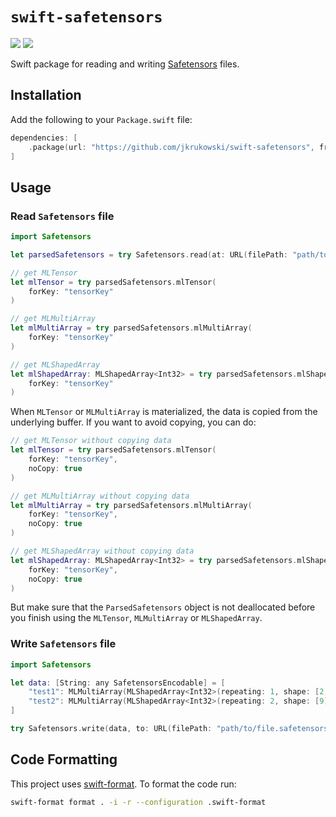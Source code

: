 # `swift-safetensors`

[![](https://img.shields.io/endpoint?url=https%3A%2F%2Fswiftpackageindex.com%2Fapi%2Fpackages%2Fjkrukowski%2Fswift-safetensors%2Fbadge%3Ftype%3Dswift-versions)](https://swiftpackageindex.com/jkrukowski/swift-safetensors)
[![](https://img.shields.io/endpoint?url=https%3A%2F%2Fswiftpackageindex.com%2Fapi%2Fpackages%2Fjkrukowski%2Fswift-safetensors%2Fbadge%3Ftype%3Dplatforms)](https://swiftpackageindex.com/jkrukowski/swift-safetensors)

Swift package for reading and writing [Safetensors](https://github.com/huggingface/safetensors) files.

## Installation

Add the following to your `Package.swift` file:

```swift
dependencies: [
    .package(url: "https://github.com/jkrukowski/swift-safetensors", from: "0.0.5")
]
```

## Usage

### Read `Safetensors` file

```swift
import Safetensors

let parsedSafetensors = try Safetensors.read(at: URL(filePath: "path/to/file.safetensors"))

// get MLTensor
let mlTensor = try parsedSafetensors.mlTensor(
    forKey: "tensorKey"
)

// get MLMultiArray
let mlMultiArray = try parsedSafetensors.mlMultiArray(
    forKey: "tensorKey"
)

// get MLShapedArray
let mlShapedArray: MLShapedArray<Int32> = try parsedSafetensors.mlShapedArray(
    forKey: "tensorKey"
)
```

When `MLTensor` or `MLMultiArray` is materialized, the data is copied from the underlying buffer.
If you want to avoid copying, you can do:

```swift
// get MLTensor without copying data
let mlTensor = try parsedSafetensors.mlTensor(
    forKey: "tensorKey",
    noCopy: true
)

// get MLMultiArray without copying data
let mlMultiArray = try parsedSafetensors.mlMultiArray(
    forKey: "tensorKey",
    noCopy: true
)

// get MLShapedArray without copying data
let mlShapedArray: MLShapedArray<Int32> = try parsedSafetensors.mlShapedArray(
    forKey: "tensorKey",
    noCopy: true
)
```

But make sure that the `ParsedSafetensors` object is not deallocated before you finish using the `MLTensor`, `MLMultiArray` or `MLShapedArray`.

### Write `Safetensors` file

```swift
import Safetensors

let data: [String: any SafetensorsEncodable] = [
    "test1": MLMultiArray(MLShapedArray<Int32>(repeating: 1, shape: [2, 2])),
    "test2": MLMultiArray(MLShapedArray<Int32>(repeating: 2, shape: [9])),
]

try Safetensors.write(data, to: URL(filePath: "path/to/file.safetensors"))
```

## Code Formatting

This project uses [swift-format](https://github.com/swiftlang/swift-format). To format the code run:

```bash
swift-format format . -i -r --configuration .swift-format
```
